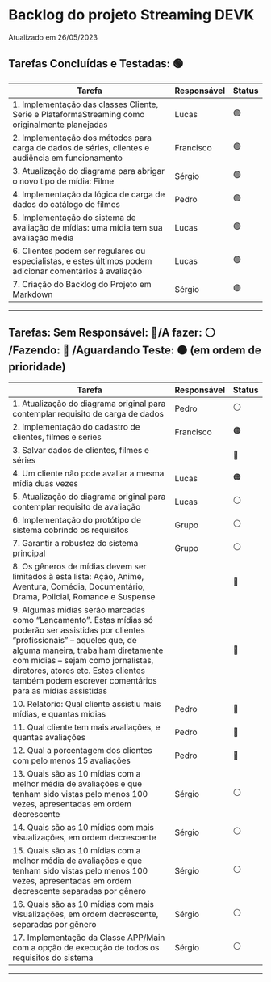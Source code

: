 # Backlog do projeto Streaming DEVK
Atualizado em 26/05/2023

## Tarefas Concluídas e Testadas: 🟢

| Tarefa      | Responsável | Status |
| ----------- | ----------- | ----------- |
| 1. Implementação das classes Cliente, Serie e PlataformaStreaming como originalmente planejadas   |   Lucas   |   🟢  |
| 2. Implementação dos métodos para carga de dados de séries, clientes e audiência em funcionamento |   Francisco   |   🟢 |
| 3. Atualização do diagrama para abrigar o novo tipo de mídia: Filme   |   Sérgio  |   🟢  |
| 4. Implementação da lógica de carga de dados do catálogo de filmes    |   Pedro   |   🟢  |
| 5. Implementação do sistema de avaliação de mídias: uma mídia tem sua avaliação média |   Lucas   |   🟢  |
| 6. Clientes podem ser regulares ou especialistas, e estes últimos podem adicionar comentários à avaliação |   Lucas   |   🟢 |
| 7. Criação do Backlog do Projeto em Markdown |   Sérgio   |   🟢  |
----

## Tarefas: Sem Responsável: 🔴/A fazer: ⚪ /Fazendo: 🔵 /Aguardando Teste: 🟠 (em ordem de prioridade)

| Tarefa      | Responsável | Status |
| ----------- | ----------- | ----------- |
| 1. Atualização do diagrama original para contemplar requisito de carga de dados   |   Pedro  | ⚪ |
| 2. Implementação do cadastro de clientes, filmes e séries |   Francisco | 🟠 |
| 3. Salvar dados de clientes, filmes e séries  |   | 🔴 | 
| 4. Um cliente não pode avaliar a mesma mídia duas vezes   | Lucas | 🟠 |
| 5. Atualização do diagrama original para contemplar requisito de avaliação   |   Lucas  | ⚪ |
| 6. Implementação do protótipo de sistema cobrindo os requisitos   |   Grupo    | ⚪ |
| 7. Garantir a robustez do sistema principal   |   Grupo    | ⚪ |
| 8. Os gêneros de mídias devem ser limitados à esta lista: Ação, Anime, Aventura, Comédia, Documentário, Drama, Policial, Romance e Suspense      |  | 🔴 |
| 9. Algumas mídias serão marcadas como “Lançamento”. Estas mídias só poderão ser assistidas por clientes “profissionais” – aqueles que, de alguma maneira, trabalham diretamente com mídias – sejam como jornalistas, diretores, atores etc. Estes clientes também podem escrever comentários para as mídias assistidas   |   | 🔴 |
| 10. Relatorio: Qual cliente assistiu mais mídias, e quantas mídias | Pedro  | 🔴 | 
| 11. Qual cliente tem mais avaliações, e quantas avaliações | Pedro  | 🔴 | 
| 12. Qual a porcentagem dos clientes com pelo menos 15 avaliações | Pedro  | 🔴 |
| 13. Quais são as 10 mídias com a melhor média de avaliações e que tenham sido vistas pelo menos 100 vezes, apresentadas em ordem decrescente | Sérgio  | ⚪ | 
| 14. Quais são as 10 mídias com mais visualizações, em ordem decrescente | Sérgio  | ⚪ |
| 15. Quais são as 10 mídias com a melhor média de avaliações e que tenham sido vistas pelo menos 100 vezes, apresentadas em ordem decrescente separadas por gênero | Sérgio  | ⚪ |
| 16. Quais são as 10 mídias com mais visualizações, em ordem decrescente, separadas por gênero | Sérgio  | ⚪ |
| 17. Implementação da Classe APP/Main com a opção de execução de todos os requisitos do sistema    | Sérgio  | ⚪ |
----



